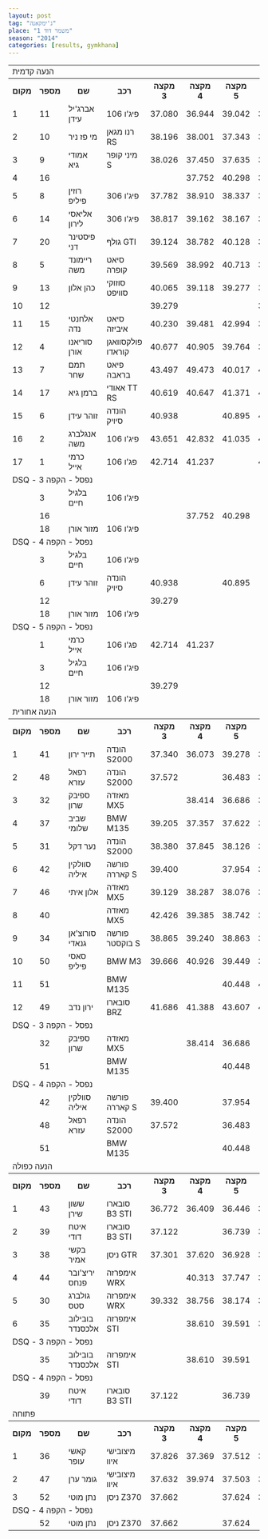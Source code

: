 ```yaml
---
layout: post
tag: "ג'ימקאנה"
place: "משמר דוד 1"
season: "2014"
categories: [results, gymkhana]
---
```


<table class="line_color">
<tr>
    <td colspan="99" class="title_font">הנעה קדמית</td>
</tr>
<tr class="rnkh_bkcolor">
    <th class="rnkh_font">מקום</th>
    <th class="rnkh_font">מספר</th>
    <th class="rnkh_font">שם</th>
    <th class="rnkh_font">רכב</th>
    <th class="rnkh_font">מקצה 3</th>
    <th class="rnkh_font">מקצה 4</th>
    <th class="rnkh_font">מקצה 5</th>
    <th class="rnkh_font">זמן</th>
    <th class="rnkh_font">פער</th>
</tr>
<tr class="rnk_bkcolor">
    <td class="rnk_font">1</td>
    <td class="rnk_font">11</td>
    <td class="rnk_font">אברג'יל עידן</td>
    <td class="rnk_font">פיג'ו 106</td>
    <td class="rnk_font">37.080</td>
    <td class="rnk_font">36.944</td>
    <td class="rnk_font">39.042</td>
    <td class="rnk_font">36.944</td>
    <td class="rnk_font"></td>
</tr>
<tr class="rnk_bkcolor">
    <td class="rnk_font">2</td>
    <td class="rnk_font">10</td>
    <td class="rnk_font">מי פז ניר</td>
    <td class="rnk_font">רנו מגאן RS</td>
    <td class="rnk_font">38.196</td>
    <td class="rnk_font">38.001</td>
    <td class="rnk_font">37.343</td>
    <td class="rnk_font">37.343</td>
    <td class="rnk_font">0.399</td>
</tr>
<tr class="rnk_bkcolor">
    <td class="rnk_font">3</td>
    <td class="rnk_font">9</td>
    <td class="rnk_font">אמודי גיא</td>
    <td class="rnk_font">מיני קופר S</td>
    <td class="rnk_font">38.026</td>
    <td class="rnk_font">37.450</td>
    <td class="rnk_font">37.635</td>
    <td class="rnk_font">37.450</td>
    <td class="rnk_font">0.506</td>
</tr>
<tr class="rnk_bkcolor">
    <td class="rnk_font">4</td>
    <td class="rnk_font">16</td>
    <td class="rnk_font"></td>
    <td class="rnk_font"></td>
    <td class="rnk_font"></td>
    <td class="rnk_font">37.752</td>
    <td class="rnk_font">40.298</td>
    <td class="rnk_font">37.752</td>
    <td class="rnk_font">0.808</td>
</tr>
<tr class="rnk_bkcolor">
    <td class="rnk_font">5</td>
    <td class="rnk_font">8</td>
    <td class="rnk_font">רוזין פיליפ</td>
    <td class="rnk_font">פיג'ו 306</td>
    <td class="rnk_font">37.782</td>
    <td class="rnk_font">38.910</td>
    <td class="rnk_font">38.337</td>
    <td class="rnk_font">37.782</td>
    <td class="rnk_font">0.838</td>
</tr>
<tr class="rnk_bkcolor">
    <td class="rnk_font">6</td>
    <td class="rnk_font">14</td>
    <td class="rnk_font">אליאסי לירון</td>
    <td class="rnk_font">פיג'ו 306</td>
    <td class="rnk_font">38.817</td>
    <td class="rnk_font">39.162</td>
    <td class="rnk_font">38.167</td>
    <td class="rnk_font">38.167</td>
    <td class="rnk_font">1.223</td>
</tr>
<tr class="rnk_bkcolor">
    <td class="rnk_font">7</td>
    <td class="rnk_font">20</td>
    <td class="rnk_font">פיסטינר דני</td>
    <td class="rnk_font">גולף GTI</td>
    <td class="rnk_font">39.124</td>
    <td class="rnk_font">38.782</td>
    <td class="rnk_font">40.128</td>
    <td class="rnk_font">38.782</td>
    <td class="rnk_font">1.838</td>
</tr>
<tr class="rnk_bkcolor">
    <td class="rnk_font">8</td>
    <td class="rnk_font">5</td>
    <td class="rnk_font">ריימונד משה</td>
    <td class="rnk_font">סיאט קופרה</td>
    <td class="rnk_font">39.569</td>
    <td class="rnk_font">38.992</td>
    <td class="rnk_font">40.713</td>
    <td class="rnk_font">38.992</td>
    <td class="rnk_font">2.048</td>
</tr>
<tr class="rnk_bkcolor">
    <td class="rnk_font">9</td>
    <td class="rnk_font">13</td>
    <td class="rnk_font">כהן אלון</td>
    <td class="rnk_font">סוזוקי סוויפט</td>
    <td class="rnk_font">40.065</td>
    <td class="rnk_font">39.118</td>
    <td class="rnk_font">39.277</td>
    <td class="rnk_font">39.118</td>
    <td class="rnk_font">2.174</td>
</tr>
<tr class="rnk_bkcolor">
    <td class="rnk_font">10</td>
    <td class="rnk_font">12</td>
    <td class="rnk_font"></td>
    <td class="rnk_font"></td>
    <td class="rnk_font">39.279</td>
    <td class="rnk_font"></td>
    <td class="rnk_font"></td>
    <td class="rnk_font">39.279</td>
    <td class="rnk_font">2.335</td>
</tr>
<tr class="rnk_bkcolor">
    <td class="rnk_font">11</td>
    <td class="rnk_font">15</td>
    <td class="rnk_font">אלחנטי נדה</td>
    <td class="rnk_font">סיאט איביזה</td>
    <td class="rnk_font">40.230</td>
    <td class="rnk_font">39.481</td>
    <td class="rnk_font">42.994</td>
    <td class="rnk_font">39.481</td>
    <td class="rnk_font">2.537</td>
</tr>
<tr class="rnk_bkcolor">
    <td class="rnk_font">12</td>
    <td class="rnk_font">4</td>
    <td class="rnk_font">סוריאנו אורן</td>
    <td class="rnk_font">פולקסוואגן קוראדו</td>
    <td class="rnk_font">40.677</td>
    <td class="rnk_font">40.905</td>
    <td class="rnk_font">39.764</td>
    <td class="rnk_font">39.764</td>
    <td class="rnk_font">2.820</td>
</tr>
<tr class="rnk_bkcolor">
    <td class="rnk_font">13</td>
    <td class="rnk_font">7</td>
    <td class="rnk_font">תמם שחר</td>
    <td class="rnk_font">פיאט בראבה</td>
    <td class="rnk_font">43.497</td>
    <td class="rnk_font">49.473</td>
    <td class="rnk_font">40.017</td>
    <td class="rnk_font">40.017</td>
    <td class="rnk_font">3.073</td>
</tr>
<tr class="rnk_bkcolor">
    <td class="rnk_font">14</td>
    <td class="rnk_font">17</td>
    <td class="rnk_font">ברמן גיא</td>
    <td class="rnk_font">אאודי TT RS</td>
    <td class="rnk_font">40.619</td>
    <td class="rnk_font">40.647</td>
    <td class="rnk_font">41.371</td>
    <td class="rnk_font">40.619</td>
    <td class="rnk_font">3.675</td>
</tr>
<tr class="rnk_bkcolor">
    <td class="rnk_font">15</td>
    <td class="rnk_font">6</td>
    <td class="rnk_font">זוהר עידן</td>
    <td class="rnk_font">הונדה סיויק</td>
    <td class="rnk_font">40.938</td>
    <td class="rnk_font"></td>
    <td class="rnk_font">40.895</td>
    <td class="rnk_font">40.895</td>
    <td class="rnk_font">3.951</td>
</tr>
<tr class="rnk_bkcolor">
    <td class="rnk_font">16</td>
    <td class="rnk_font">2</td>
    <td class="rnk_font">אנגלברג משה</td>
    <td class="rnk_font">פיג'ו 106</td>
    <td class="rnk_font">43.651</td>
    <td class="rnk_font">42.832</td>
    <td class="rnk_font">41.035</td>
    <td class="rnk_font">41.035</td>
    <td class="rnk_font">4.091</td>
</tr>
<tr class="rnk_bkcolor">
    <td class="rnk_font">17</td>
    <td class="rnk_font">1</td>
    <td class="rnk_font">כרמי אייל</td>
    <td class="rnk_font">פג'ו 106</td>
    <td class="rnk_font">42.714</td>
    <td class="rnk_font">41.237</td>
    <td class="rnk_font"></td>
    <td class="rnk_font">41.237</td>
    <td class="rnk_font">4.293</td>
</tr>
<tr>
    <td colspan="99" class="subtitle_font">DSQ - נפסל - הקפה 3</td>
</tr>
<tr class="rnk_bkcolor">
    <td class="rnk_font"></td>
    <td class="rnk_font">3</td>
    <td class="rnk_font">בלגיל חיים</td>
    <td class="rnk_font">פיג'ו 106</td>
    <td class="rnk_font"></td>
    <td class="rnk_font"></td>
    <td class="rnk_font"></td>
    <td class="rnk_font"></td>
    <td class="rnk_font"></td>
</tr>
<tr class="rnk_bkcolor">
    <td class="rnk_font"></td>
    <td class="rnk_font">16</td>
    <td class="rnk_font"></td>
    <td class="rnk_font"></td>
    <td class="rnk_font"></td>
    <td class="rnk_font">37.752</td>
    <td class="rnk_font">40.298</td>
    <td class="rnk_font"></td>
    <td class="rnk_font"></td>
</tr>
<tr class="rnk_bkcolor">
    <td class="rnk_font"></td>
    <td class="rnk_font">18</td>
    <td class="rnk_font">מזור אורן</td>
    <td class="rnk_font">פיג'ו 106</td>
    <td class="rnk_font"></td>
    <td class="rnk_font"></td>
    <td class="rnk_font"></td>
    <td class="rnk_font"></td>
    <td class="rnk_font"></td>
</tr>
<tr>
    <td colspan="99" class="subtitle_font">DSQ - נפסל - הקפה 4</td>
</tr>
<tr class="rnk_bkcolor">
    <td class="rnk_font"></td>
    <td class="rnk_font">3</td>
    <td class="rnk_font">בלגיל חיים</td>
    <td class="rnk_font">פיג'ו 106</td>
    <td class="rnk_font"></td>
    <td class="rnk_font"></td>
    <td class="rnk_font"></td>
    <td class="rnk_font"></td>
    <td class="rnk_font"></td>
</tr>
<tr class="rnk_bkcolor">
    <td class="rnk_font"></td>
    <td class="rnk_font">6</td>
    <td class="rnk_font">זוהר עידן</td>
    <td class="rnk_font">הונדה סיויק</td>
    <td class="rnk_font">40.938</td>
    <td class="rnk_font"></td>
    <td class="rnk_font">40.895</td>
    <td class="rnk_font"></td>
    <td class="rnk_font"></td>
</tr>
<tr class="rnk_bkcolor">
    <td class="rnk_font"></td>
    <td class="rnk_font">12</td>
    <td class="rnk_font"></td>
    <td class="rnk_font"></td>
    <td class="rnk_font">39.279</td>
    <td class="rnk_font"></td>
    <td class="rnk_font"></td>
    <td class="rnk_font"></td>
    <td class="rnk_font"></td>
</tr>
<tr class="rnk_bkcolor">
    <td class="rnk_font"></td>
    <td class="rnk_font">18</td>
    <td class="rnk_font">מזור אורן</td>
    <td class="rnk_font">פיג'ו 106</td>
    <td class="rnk_font"></td>
    <td class="rnk_font"></td>
    <td class="rnk_font"></td>
    <td class="rnk_font"></td>
    <td class="rnk_font"></td>
</tr>
<tr>
    <td colspan="99" class="subtitle_font">DSQ - נפסל - הקפה 5</td>
</tr>
<tr class="rnk_bkcolor">
    <td class="rnk_font"></td>
    <td class="rnk_font">1</td>
    <td class="rnk_font">כרמי אייל</td>
    <td class="rnk_font">פג'ו 106</td>
    <td class="rnk_font">42.714</td>
    <td class="rnk_font">41.237</td>
    <td class="rnk_font"></td>
    <td class="rnk_font"></td>
    <td class="rnk_font"></td>
</tr>
<tr class="rnk_bkcolor">
    <td class="rnk_font"></td>
    <td class="rnk_font">3</td>
    <td class="rnk_font">בלגיל חיים</td>
    <td class="rnk_font">פיג'ו 106</td>
    <td class="rnk_font"></td>
    <td class="rnk_font"></td>
    <td class="rnk_font"></td>
    <td class="rnk_font"></td>
    <td class="rnk_font"></td>
</tr>
<tr class="rnk_bkcolor">
    <td class="rnk_font"></td>
    <td class="rnk_font">12</td>
    <td class="rnk_font"></td>
    <td class="rnk_font"></td>
    <td class="rnk_font">39.279</td>
    <td class="rnk_font"></td>
    <td class="rnk_font"></td>
    <td class="rnk_font"></td>
    <td class="rnk_font"></td>
</tr>
<tr class="rnk_bkcolor">
    <td class="rnk_font"></td>
    <td class="rnk_font">18</td>
    <td class="rnk_font">מזור אורן</td>
    <td class="rnk_font">פיג'ו 106</td>
    <td class="rnk_font"></td>
    <td class="rnk_font"></td>
    <td class="rnk_font"></td>
    <td class="rnk_font"></td>
    <td class="rnk_font"></td>
</tr>
<tr>
    <td colspan="99" class="title_font">הנעה אחורית</td>
</tr>
<tr class="rnkh_bkcolor">
    <th class="rnkh_font">מקום</th>
    <th class="rnkh_font">מספר</th>
    <th class="rnkh_font">שם</th>
    <th class="rnkh_font">רכב</th>
    <th class="rnkh_font">מקצה 3</th>
    <th class="rnkh_font">מקצה 4</th>
    <th class="rnkh_font">מקצה 5</th>
    <th class="rnkh_font">זמן</th>
    <th class="rnkh_font">פער</th>
</tr>
<tr class="rnk_bkcolor">
    <td class="rnk_font">1</td>
    <td class="rnk_font">41</td>
    <td class="rnk_font">תייר ירון</td>
    <td class="rnk_font">הונדה S2000</td>
    <td class="rnk_font">37.340</td>
    <td class="rnk_font">36.073</td>
    <td class="rnk_font">39.278</td>
    <td class="rnk_font">36.073</td>
    <td class="rnk_font"></td>
</tr>
<tr class="rnk_bkcolor">
    <td class="rnk_font">2</td>
    <td class="rnk_font">48</td>
    <td class="rnk_font">רפאל עזרא</td>
    <td class="rnk_font">הונדה S2000</td>
    <td class="rnk_font">37.572</td>
    <td class="rnk_font"></td>
    <td class="rnk_font">36.483</td>
    <td class="rnk_font">36.483</td>
    <td class="rnk_font">0.410</td>
</tr>
<tr class="rnk_bkcolor">
    <td class="rnk_font">3</td>
    <td class="rnk_font">32</td>
    <td class="rnk_font">ספיבק שרון</td>
    <td class="rnk_font">מאזדה MX5</td>
    <td class="rnk_font"></td>
    <td class="rnk_font">38.414</td>
    <td class="rnk_font">36.686</td>
    <td class="rnk_font">36.686</td>
    <td class="rnk_font">0.613</td>
</tr>
<tr class="rnk_bkcolor">
    <td class="rnk_font">4</td>
    <td class="rnk_font">37</td>
    <td class="rnk_font">שביב שלומי</td>
    <td class="rnk_font">BMW M135</td>
    <td class="rnk_font">39.205</td>
    <td class="rnk_font">37.357</td>
    <td class="rnk_font">37.622</td>
    <td class="rnk_font">37.357</td>
    <td class="rnk_font">1.284</td>
</tr>
<tr class="rnk_bkcolor">
    <td class="rnk_font">5</td>
    <td class="rnk_font">31</td>
    <td class="rnk_font">נער דקל</td>
    <td class="rnk_font">הונדה S2000</td>
    <td class="rnk_font">38.380</td>
    <td class="rnk_font">37.845</td>
    <td class="rnk_font">38.126</td>
    <td class="rnk_font">37.845</td>
    <td class="rnk_font">1.772</td>
</tr>
<tr class="rnk_bkcolor">
    <td class="rnk_font">6</td>
    <td class="rnk_font">42</td>
    <td class="rnk_font">סוולקין איליה</td>
    <td class="rnk_font">פורשה קאררה S</td>
    <td class="rnk_font">39.400</td>
    <td class="rnk_font"></td>
    <td class="rnk_font">37.954</td>
    <td class="rnk_font">37.954</td>
    <td class="rnk_font">1.881</td>
</tr>
<tr class="rnk_bkcolor">
    <td class="rnk_font">7</td>
    <td class="rnk_font">46</td>
    <td class="rnk_font">אלון איתי</td>
    <td class="rnk_font">מאזדה MX5</td>
    <td class="rnk_font">39.129</td>
    <td class="rnk_font">38.287</td>
    <td class="rnk_font">38.076</td>
    <td class="rnk_font">38.076</td>
    <td class="rnk_font">2.003</td>
</tr>
<tr class="rnk_bkcolor">
    <td class="rnk_font">8</td>
    <td class="rnk_font">40</td>
    <td class="rnk_font"></td>
    <td class="rnk_font">מאזדה MX5</td>
    <td class="rnk_font">42.426</td>
    <td class="rnk_font">39.385</td>
    <td class="rnk_font">38.742</td>
    <td class="rnk_font">38.742</td>
    <td class="rnk_font">2.669</td>
</tr>
<tr class="rnk_bkcolor">
    <td class="rnk_font">9</td>
    <td class="rnk_font">34</td>
    <td class="rnk_font">סורוצ'אן גנאדי</td>
    <td class="rnk_font">פורשה בוקסטר S</td>
    <td class="rnk_font">38.865</td>
    <td class="rnk_font">39.240</td>
    <td class="rnk_font">38.863</td>
    <td class="rnk_font">38.863</td>
    <td class="rnk_font">2.790</td>
</tr>
<tr class="rnk_bkcolor">
    <td class="rnk_font">10</td>
    <td class="rnk_font">50</td>
    <td class="rnk_font">סאסי פיליפ</td>
    <td class="rnk_font">BMW M3</td>
    <td class="rnk_font">39.666</td>
    <td class="rnk_font">40.926</td>
    <td class="rnk_font">39.449</td>
    <td class="rnk_font">39.449</td>
    <td class="rnk_font">3.376</td>
</tr>
<tr class="rnk_bkcolor">
    <td class="rnk_font">11</td>
    <td class="rnk_font">51</td>
    <td class="rnk_font"></td>
    <td class="rnk_font">BMW M135</td>
    <td class="rnk_font"></td>
    <td class="rnk_font"></td>
    <td class="rnk_font">40.448</td>
    <td class="rnk_font">40.448</td>
    <td class="rnk_font">4.375</td>
</tr>
<tr class="rnk_bkcolor">
    <td class="rnk_font">12</td>
    <td class="rnk_font">49</td>
    <td class="rnk_font">ירון נדב</td>
    <td class="rnk_font">סובארו BRZ</td>
    <td class="rnk_font">41.686</td>
    <td class="rnk_font">41.388</td>
    <td class="rnk_font">43.607</td>
    <td class="rnk_font">41.388</td>
    <td class="rnk_font">5.315</td>
</tr>
<tr>
    <td colspan="99" class="subtitle_font">DSQ - נפסל - הקפה 3</td>
</tr>
<tr class="rnk_bkcolor">
    <td class="rnk_font"></td>
    <td class="rnk_font">32</td>
    <td class="rnk_font">ספיבק שרון</td>
    <td class="rnk_font">מאזדה MX5</td>
    <td class="rnk_font"></td>
    <td class="rnk_font">38.414</td>
    <td class="rnk_font">36.686</td>
    <td class="rnk_font"></td>
    <td class="rnk_font"></td>
</tr>
<tr class="rnk_bkcolor">
    <td class="rnk_font"></td>
    <td class="rnk_font">51</td>
    <td class="rnk_font"></td>
    <td class="rnk_font">BMW M135</td>
    <td class="rnk_font"></td>
    <td class="rnk_font"></td>
    <td class="rnk_font">40.448</td>
    <td class="rnk_font"></td>
    <td class="rnk_font"></td>
</tr>
<tr>
    <td colspan="99" class="subtitle_font">DSQ - נפסל - הקפה 4</td>
</tr>
<tr class="rnk_bkcolor">
    <td class="rnk_font"></td>
    <td class="rnk_font">42</td>
    <td class="rnk_font">סוולקין איליה</td>
    <td class="rnk_font">פורשה קאררה S</td>
    <td class="rnk_font">39.400</td>
    <td class="rnk_font"></td>
    <td class="rnk_font">37.954</td>
    <td class="rnk_font"></td>
    <td class="rnk_font"></td>
</tr>
<tr class="rnk_bkcolor">
    <td class="rnk_font"></td>
    <td class="rnk_font">48</td>
    <td class="rnk_font">רפאל עזרא</td>
    <td class="rnk_font">הונדה S2000</td>
    <td class="rnk_font">37.572</td>
    <td class="rnk_font"></td>
    <td class="rnk_font">36.483</td>
    <td class="rnk_font"></td>
    <td class="rnk_font"></td>
</tr>
<tr class="rnk_bkcolor">
    <td class="rnk_font"></td>
    <td class="rnk_font">51</td>
    <td class="rnk_font"></td>
    <td class="rnk_font">BMW M135</td>
    <td class="rnk_font"></td>
    <td class="rnk_font"></td>
    <td class="rnk_font">40.448</td>
    <td class="rnk_font"></td>
    <td class="rnk_font"></td>
</tr>
<tr>
    <td colspan="99" class="title_font">הנעה כפולה</td>
</tr>
<tr class="rnkh_bkcolor">
    <th class="rnkh_font">מקום</th>
    <th class="rnkh_font">מספר</th>
    <th class="rnkh_font">שם</th>
    <th class="rnkh_font">רכב</th>
    <th class="rnkh_font">מקצה 3</th>
    <th class="rnkh_font">מקצה 4</th>
    <th class="rnkh_font">מקצה 5</th>
    <th class="rnkh_font">זמן</th>
    <th class="rnkh_font">פער</th>
</tr>
<tr class="rnk_bkcolor">
    <td class="rnk_font">1</td>
    <td class="rnk_font">43</td>
    <td class="rnk_font">ששון שירן</td>
    <td class="rnk_font">סובארו B3 STI</td>
    <td class="rnk_font">36.772</td>
    <td class="rnk_font">36.409</td>
    <td class="rnk_font">36.446</td>
    <td class="rnk_font">36.409</td>
    <td class="rnk_font"></td>
</tr>
<tr class="rnk_bkcolor">
    <td class="rnk_font">2</td>
    <td class="rnk_font">39</td>
    <td class="rnk_font">איטח דודי</td>
    <td class="rnk_font">סובארו B3 STI</td>
    <td class="rnk_font">37.122</td>
    <td class="rnk_font"></td>
    <td class="rnk_font">36.739</td>
    <td class="rnk_font">36.739</td>
    <td class="rnk_font">0.330</td>
</tr>
<tr class="rnk_bkcolor">
    <td class="rnk_font">3</td>
    <td class="rnk_font">38</td>
    <td class="rnk_font">בקשי אמיר</td>
    <td class="rnk_font">ניסן GTR</td>
    <td class="rnk_font">37.301</td>
    <td class="rnk_font">37.620</td>
    <td class="rnk_font">36.928</td>
    <td class="rnk_font">36.928</td>
    <td class="rnk_font">0.519</td>
</tr>
<tr class="rnk_bkcolor">
    <td class="rnk_font">4</td>
    <td class="rnk_font">44</td>
    <td class="rnk_font">יריצ'ובר פנחס</td>
    <td class="rnk_font">אימפרזה WRX</td>
    <td class="rnk_font"></td>
    <td class="rnk_font">40.313</td>
    <td class="rnk_font">37.747</td>
    <td class="rnk_font">37.747</td>
    <td class="rnk_font">1.338</td>
</tr>
<tr class="rnk_bkcolor">
    <td class="rnk_font">5</td>
    <td class="rnk_font">30</td>
    <td class="rnk_font">גולברג סטס</td>
    <td class="rnk_font">אימפרזה WRX</td>
    <td class="rnk_font">39.332</td>
    <td class="rnk_font">38.756</td>
    <td class="rnk_font">38.174</td>
    <td class="rnk_font">38.174</td>
    <td class="rnk_font">1.765</td>
</tr>
<tr class="rnk_bkcolor">
    <td class="rnk_font">6</td>
    <td class="rnk_font">35</td>
    <td class="rnk_font">בובילוב אלכסנדר</td>
    <td class="rnk_font">אימפרזה STI</td>
    <td class="rnk_font"></td>
    <td class="rnk_font">38.610</td>
    <td class="rnk_font">39.591</td>
    <td class="rnk_font">38.610</td>
    <td class="rnk_font">2.201</td>
</tr>
<tr>
    <td colspan="99" class="subtitle_font">DSQ - נפסל - הקפה 3</td>
</tr>
<tr class="rnk_bkcolor">
    <td class="rnk_font"></td>
    <td class="rnk_font">35</td>
    <td class="rnk_font">בובילוב אלכסנדר</td>
    <td class="rnk_font">אימפרזה STI</td>
    <td class="rnk_font"></td>
    <td class="rnk_font">38.610</td>
    <td class="rnk_font">39.591</td>
    <td class="rnk_font"></td>
    <td class="rnk_font"></td>
</tr>
<tr>
    <td colspan="99" class="subtitle_font">DSQ - נפסל - הקפה 4</td>
</tr>
<tr class="rnk_bkcolor">
    <td class="rnk_font"></td>
    <td class="rnk_font">39</td>
    <td class="rnk_font">איטח דודי</td>
    <td class="rnk_font">סובארו B3 STI</td>
    <td class="rnk_font">37.122</td>
    <td class="rnk_font"></td>
    <td class="rnk_font">36.739</td>
    <td class="rnk_font"></td>
    <td class="rnk_font"></td>
</tr>
<tr>
    <td colspan="99" class="title_font">פתוחה</td>
</tr>
<tr class="rnkh_bkcolor">
    <th class="rnkh_font">מקום</th>
    <th class="rnkh_font">מספר</th>
    <th class="rnkh_font">שם</th>
    <th class="rnkh_font">רכב</th>
    <th class="rnkh_font">מקצה 3</th>
    <th class="rnkh_font">מקצה 4</th>
    <th class="rnkh_font">מקצה 5</th>
    <th class="rnkh_font">זמן</th>
    <th class="rnkh_font">פער</th>
</tr>
<tr class="rnk_bkcolor">
    <td class="rnk_font">1</td>
    <td class="rnk_font">36</td>
    <td class="rnk_font">קאשי עופר</td>
    <td class="rnk_font">מיצובישי איוו</td>
    <td class="rnk_font">37.826</td>
    <td class="rnk_font">37.369</td>
    <td class="rnk_font">37.512</td>
    <td class="rnk_font">37.369</td>
    <td class="rnk_font"></td>
</tr>
<tr class="rnk_bkcolor">
    <td class="rnk_font">2</td>
    <td class="rnk_font">47</td>
    <td class="rnk_font">גומר ערן</td>
    <td class="rnk_font">מיצובישי איוו</td>
    <td class="rnk_font">37.632</td>
    <td class="rnk_font">39.974</td>
    <td class="rnk_font">37.503</td>
    <td class="rnk_font">37.503</td>
    <td class="rnk_font">0.134</td>
</tr>
<tr class="rnk_bkcolor">
    <td class="rnk_font">3</td>
    <td class="rnk_font">52</td>
    <td class="rnk_font">נתן מוטי</td>
    <td class="rnk_font">ניסן Z370</td>
    <td class="rnk_font">37.662</td>
    <td class="rnk_font"></td>
    <td class="rnk_font">37.624</td>
    <td class="rnk_font">37.624</td>
    <td class="rnk_font">0.255</td>
</tr>
<tr>
    <td colspan="99" class="subtitle_font">DSQ - נפסל - הקפה 4</td>
</tr>
<tr class="rnk_bkcolor">
    <td class="rnk_font"></td>
    <td class="rnk_font">52</td>
    <td class="rnk_font">נתן מוטי</td>
    <td class="rnk_font">ניסן Z370</td>
    <td class="rnk_font">37.662</td>
    <td class="rnk_font"></td>
    <td class="rnk_font">37.624</td>
    <td class="rnk_font"></td>
    <td class="rnk_font"></td>
</tr>
</table>
